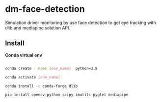 # dm-face-detection
Simulation driver monitoring by use face detection to get eye tracking with dlib and mediapipe solution API.  


## Install  

**Conda virtual env**  
```bash

conda create --name [env_name]  python=3.8

conda activate [env_name]

conda install -c conda-forge dlib

pip install opencv-python scipy imutils pyglet mediapipe
```

